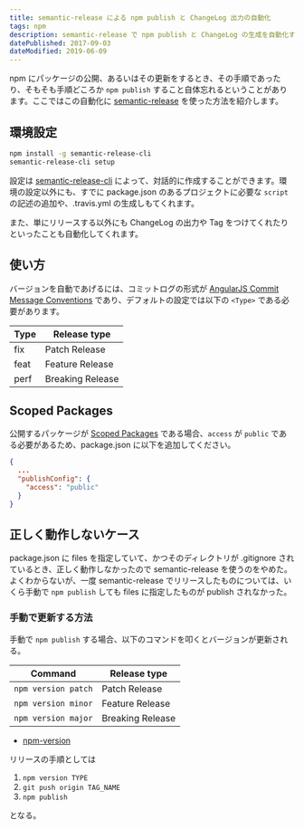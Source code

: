 ```yaml
---
title: semantic-release による npm publish と ChangeLog 出力の自動化
tags: npm
description: semantic-release で npm publish と ChangeLog の生成を自動化する。
datePublished: 2017-09-03
dateModified: 2019-06-09
---
```


npm にパッケージの公開、あるいはその更新をするとき、その手順であったり、そもそも手順どころか `npm publish` すること自体忘れるということがあります。ここではこの自動化に [semantic-release](https://www.npmjs.com/package/semantic-release) を使った方法を紹介します。

## 環境設定

```bash
npm install -g semantic-release-cli
semantic-release-cli setup
```

設定は [semantic-release-cli](https://www.npmjs.com/package/semantic-release-cli) によって、対話的に作成することができます。環境の設定以外にも、すでに package.json のあるプロジェクトに必要な `script` の記述の追加や、.travis.yml の生成しもてくれます。

また、単にリリースする以外にも ChangeLog の出力や Tag をつけてくれたりといったことも自動化してくれます。

## 使い方

バージョンを自動であげるには、コミットログの形式が [AngularJS Commit Message Conventions](https://github.com/angular/angular.js/blob/master/DEVELOPERS.md#type) であり、デフォルトの設定では以下の `<Type>` である必要があります。

| Type | Release type     |
| ---- | ---------------- |
| fix  | Patch Release    |
| feat | Feature Release  |
| perf | Breaking Release |

## Scoped Packages

公開するパッケージが [Scoped Packages](https://docs.npmjs.com/getting-started/scoped-packages) である場合、`access` が `public` である必要があるため、package.json に以下を追加してください。

```package.json
{
  ...
  "publishConfig": {
    "access": "public"
  }
}
```

## 正しく動作しないケース

package.json に files を指定していて、かつそのディレクトリが .gitignore されているとき、正しく動作しなかったので semantic-release を使うのをやめた。よくわからないが、一度 semantic-release でリリースしたものについては、いくら手動で `npm publish` しても files に指定したものが publish されなかった。

### 手動で更新する方法

手動で `npm publish` する場合、以下のコマンドを叩くとバージョンが更新される。

| Command             | Release type     |
| ------------------- | ---------------- |
| `npm version patch` | Patch Release    |
| `npm version minor` | Feature Release  |
| `npm version major` | Breaking Release |

- [npm-version](https://docs.npmjs.com/cli/version)

リリースの手順としては 

1. `npm version TYPE`
2. `git push origin TAG_NAME`
3. `npm publish`

となる。
